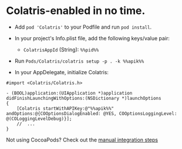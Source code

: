 # Colatris-enabled in no time.

* Add `pod 'Colatris'` to your Podfile and run `pod install`.

* In your project's Info.plist file, add the following keys/value pair: 
    * `ColatrisAppId` (String): `%%pid%%`
    
* Run `Pods/Colatris/colatris setup -p . -k %%apik%%`

* In your AppDelegate, initialize Colatris:

```objc
#import <Colatris/Colatris.h>

- (BOOL)application:(UIApplication *)application didFinishLaunchingWithOptions:(NSDictionary *)launchOptions 
{   
    [Colatris startWithAPIKey:@"%%apik%%" andOptions:@{COOptionsDialogEnabled: @YES, COOptionsLoggingLevel: @(COLoggingLevelDebug)}];
    //  ...
}
```

Not using CocoaPods? Check out the [manual integration steps](/#/colatris/docs/02_iOS/02_Advanced)